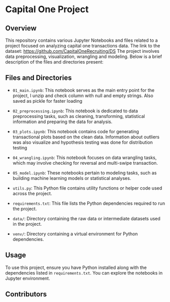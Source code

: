 # Capital One Project 

## Overview
This repository contains various Jupyter Notebooks and files related to a project focused on analyzing capital one transactions data. 
The link to the dataset: https://github.com/CapitalOneRecruiting/DS
The project involves data preprocessing, visualization, wrangling and modeling. Below is a brief description of the files and directories present:

## Files and Directories

- `01_main.ipynb`: 
This notebook serves as the main entry point for the project, I unzip and check column with null and empty strings.
Also saved as pickle for faster loading 
  
- `02_preprocessing.ipynb`: This notebook is dedicated to data preprocessing tasks, such as cleaning, transforming, statistical information and preparing the data for analysis.

- `03_plots.ipynb`: This notebook contains code for generating transactional plots based on the clean data.
Information about outliers was also visualize and hypothesis testing was done for distribution testing  

- `04_wrangling.ipynb`: This notebook focuses on data wrangling tasks, which may involve checking for reversal and multi-swipe transaction.

- `05_model.ipynb`: These notebooks pertain to modeling tasks, such as building machine learning models or statistical analyses.

- `utils.py`: This Python file contains utility functions or helper code used across the project.

- `requirements.txt`: This file lists the Python dependencies required to run the project.

- `data/`: Directory containing the raw data or intermediate datasets used in the project.

- `venv/`: Directory containing a virtual environment for Python dependencies.

## Usage
To use this project, ensure you have Python installed along with the dependencies listed in `requirements.txt`. You can explore the notebooks in Jupyter environment. 

## Contributors
###
